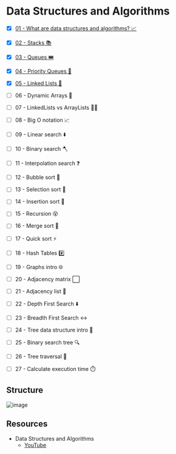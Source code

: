 # Data Structures and Algorithms

* [x] [01 - What are data structures and algorithms? 📈](./01-what-is-dsa/README.md)
* [x] [02 - Stacks 📚](./02-stacks/README.md)
* [x] [03 - Queues 🎟️](./03-queues/README.md)
* [x] [04 - Priority Queues 🥇](./04-priority/README.md)
* [x] [05 - Linked Lists 🔗](./05-linked-list/README.md)
* [ ] 06 - Dynamic Arrays 🌱
* [ ] 07 - LinkedLists vs ArrayLists 🤼‍♂️
* [ ] 08 - Big O notation 📈
* [ ] 09 - Linear search ⬇️
* [ ] 10 - Binary search 🪓
* [ ] 11 - Interpolation search ❓
* [ ] 12 - Bubble sort 🤿
* [ ] 13 - Selection sort 🔦
* [ ] 14 - Insertion sort 🧩
* [ ] 15 - Recursion 😵
* [ ] 16 - Merge sort 🔪
* [ ] 17 - Quick sort ⚡
* [ ] 18 - Hash Tables #️⃣
* [ ] 19 - Graphs intro 🌐
* [ ] 20 - Adjacency matrix ⬜
* [ ] 21 - Adjacency list 📑
* [ ] 22 - Depth First Search ⬇️
* [ ] 23 - Breadth First Search ↔️
* [ ] 24 - Tree data structure intro 🌳
* [ ] 25 - Binary search tree 🔍
* [ ] 26 - Tree traversal 🧗
* [ ] 27 - Calculate execution time ⏱️


## Structure

![image](https://user-images.githubusercontent.com/76637730/210957730-892d6505-a39a-4e6a-8897-8be669d1b8cf.png)

## Resources 

* Data Structures and Algorithms
  - [YouTube](https://www.youtube.com/watch?v=CBYHwZcbD-s&t=11)
